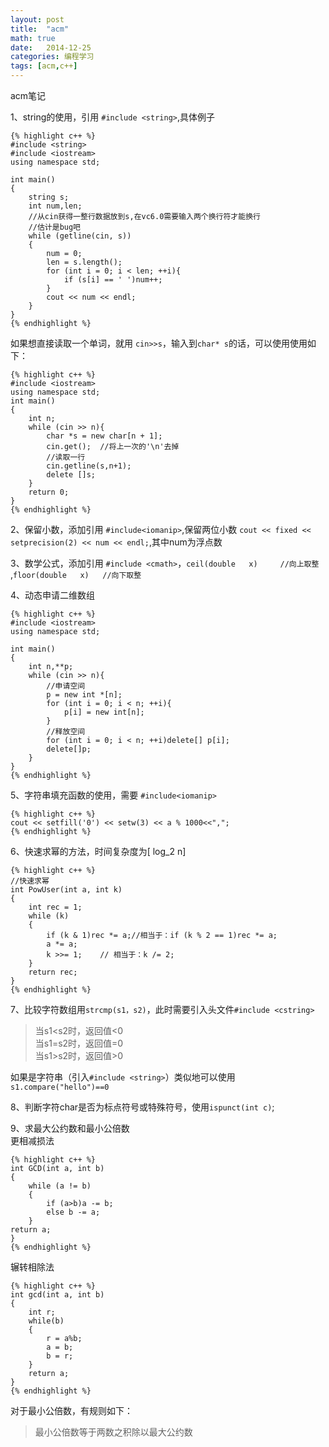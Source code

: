 ```yaml
---
layout: post
title:  "acm"
math: true
date:   2014-12-25
categories: 编程学习
tags: [acm,c++]
---
```

acm笔记

<!-- more -->

1、string的使用，引用 `#include <string>`,具体例子

	{% highlight c++ %}
    #include <string>
	#include <iostream>
	using namespace std;

	int main()
	{
		string s;
		int num,len;
		//从cin获得一整行数据放到s,在vc6.0需要输入两个换行符才能换行
		//估计是bug吧
		while (getline(cin, s))
		{
			num = 0;
			len = s.length();
			for (int i = 0; i < len; ++i){
				if (s[i] == ' ')num++;
			}
			cout << num << endl;
		}
	}
	{% endhighlight %}

如果想直接读取一个单词，就用 `cin>>s`，输入到`char* s`的话，可以使用使用如下：

    {% highlight c++ %}
	#include <iostream>
	using namespace std;
	int main()
	{
		int n;
		while (cin >> n){
			char *s = new char[n + 1];
			cin.get();	//将上一次的'\n'去掉
			//读取一行
			cin.getline(s,n+1);
			delete []s;
		}
		return 0;
	}
	{% endhighlight %}

2、保留小数，添加引用 `#include<iomanip>`,保留两位小数 `cout << fixed << setprecision(2) << num << endl;`,其中num为浮点数

3、数学公式，添加引用 `#include <cmath>`，`ceil(double   x)     //向上取整  `,`floor(double   x)   //向下取整`

4、动态申请二维数组

	{% highlight c++ %}
    #include <iostream>
	using namespace std;

	int main()
	{
		int n,**p;
		while (cin >> n){
			//申请空间
			p = new int *[n];
			for (int i = 0; i < n; ++i){
				p[i] = new int[n];
			}
			//释放空间
			for (int i = 0; i < n; ++i)delete[] p[i];
			delete[]p;
		}
	}
	{% endhighlight %}

5、字符串填充函数的使用，需要 `#include<iomanip>`

	{% highlight c++ %}
    cout << setfill('0') << setw(3) << a % 1000<<",";
	{% endhighlight %}

6、快速求幂的方法，时间复杂度为\[ log_2 n\]

	{% highlight c++ %}
    //快速求幂
	int PowUser(int a, int k)
	{
		int rec = 1;
		while (k)
		{
			if (k & 1)rec *= a;//相当于：if (k % 2 == 1)rec *= a;
			a *= a;
			k >>= 1;	// 相当于：k /= 2;
		}
		return rec;
	}
	{% endhighlight %}


7、比较字符数组用`strcmp(s1，s2)`，此时需要引入头文件`#include <cstring>`

> 当s1<s2时，返回值<0  
> 当s1=s2时，返回值=0  
> 当s1>s2时，返回值>0  

如果是字符串（引入`#include <string>`）类似地可以使用`s1.compare("hello")==0`

8、判断字符char是否为标点符号或特殊符号，使用`ispunct(int c)`;  

9、求最大公约数和最小公倍数  
更相减损法  

	{% highlight c++ %}
	int GCD(int a, int b)
	{
		while (a != b)
		{
			if (a>b)a -= b;
			else b -= a;
		}
	return a;
	}
	{% endhighlight %}    

辗转相除法

	{% highlight c++ %}
	int gcd(int a, int b)
	{
	    int r;
	    while(b)
	    {
	        r = a%b;
	        a = b;
	        b = r;
	    }
	    return a;
	}
	{% endhighlight %}

对于最小公倍数，有规则如下：

> 最小公倍数等于两数之积除以最大公约数